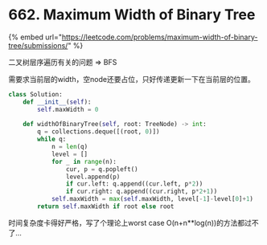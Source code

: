 # 662. Maximum Width of Binary Tree

{% embed url="https://leetcode.com/problems/maximum-width-of-binary-tree/submissions/" %}

二叉树层序遍历有关的问题 =&gt; BFS

需要求当前层的width，空node还要占位，只好传递更新一下在当前层的位置。

```python
class Solution:
    def __init__(self):
        self.maxWidth = 0
        
    def widthOfBinaryTree(self, root: TreeNode) -> int:
        q = collections.deque([(root, 0)])
        while q:
            n = len(q)
            level = []
            for _ in range(n):
                cur, p = q.popleft()
                level.append(p)
                if cur.left: q.append((cur.left, p*2))
                if cur.right: q.append((cur.right, p*2+1))
            self.maxWidth = max(self.maxWidth, level[-1]-level[0]+1)
        return self.maxWidth if root else root
```

时间复杂度卡得好严格，写了个理论上worst case O\(n+n\*\*log\(n\)\)的方法都过不了...

